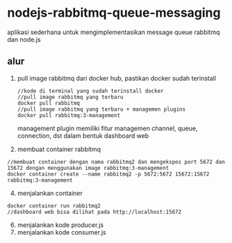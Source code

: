 # nodejs-rabbitmq-queue-messaging
aplikasi sederhana untuk mengimplementasikan message queue rabbitmq dan node.js

## alur
 1. pull image rabbitmq dari docker hub, pastikan docker sudah terinstall
    ```
    //kode di terminal yang sudah terinstall docker
    //pull image rabbitmq yang terbaru
    docker pull rabbitmq
    //pull image rabbitmq yang terbaru + managemen plugins
    docker pull rabbitmq:3-management
    ```
    management plugin memiliki fitur managemen channel, queue, connection, dst dalam bentuk dashboard web
    
 2. membuat container rabbitmq
   ```
   //membuat container dengan nama rabbitmq2 dan mengekspos port 5672 dan 15672 dengan menggunakan image rabbitmq:3-management
   docker container create --name rabbitmq2 -p 5672:5672 15672:15672 rabbitmq:3-management
   ```
 4. menjalankan container
   ```
   docker container run rabbitmq2
   //dashboard web bisa dilihat pada http://localhost:15672
   ```
 6. menjalankan kode producer.js
 7. menjalankan kode consumer.js
